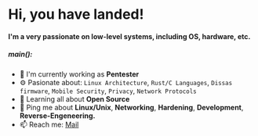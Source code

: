 # Hi, you have landed!

#### I'm a very passionate on low-level systems, including OS, hardware, etc.

##### main():

- 🏢 I'm currently working as **Pentester**
- ⚙️ Pasionate about:  `Linux Architecture`, `Rust/C Languages`, `Dissas firmware`, `Mobile Security`, `Privacy`, `Network Protocols`
- 🌱 Learning all about **Open Source**
- 💬 Ping me about **Linux/Unix**, **Networking**, **Hardening**, **Development**, **Reverse-Engeneering.**
- 📫 Reach me: [Mail](mailto:public_@tutanota.com)

